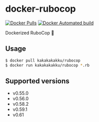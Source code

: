 # docker-rubocop

[![Docker Pulls](https://img.shields.io/docker/pulls/kakakakakku/rubocop.svg?style=for-the-badge)](https://hub.docker.com/r/kakakakakku/rubocop/)
[![Docker Automated build](https://img.shields.io/docker/automated/kakakakakku/rubocop.svg?style=for-the-badge)](https://hub.docker.com/r/kakakakakku/rubocop/)

Dockerized RuboCop 👮

## Usage

```sh
$ docker pull kakakakakku/rubocop
$ docker run kakakakakku/rubocop *.rb
```

## Supported versions

- v0.55.0
- v0.56.0
- v0.58.2
- v0.59.1
- v0.61
